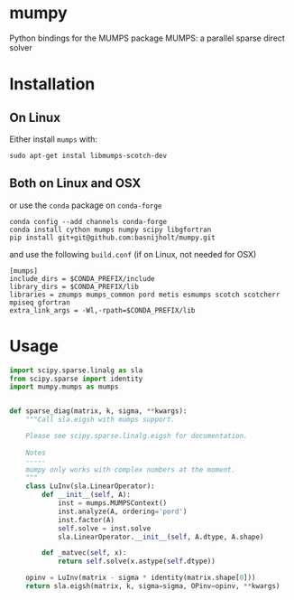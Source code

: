 # mumpy
Python bindings for the MUMPS package MUMPS: a parallel sparse direct solver

# Installation
## On Linux
Either install `mumps` with:
```
sudo apt-get instal libmumps-scotch-dev
```

## Both on Linux and OSX
or use the `conda` package on `conda-forge`
```
conda config --add channels conda-forge
conda install cython mumps numpy scipy libgfortran
pip install git+git@github.com:basnijholt/mumpy.git
```
and use the following `build.conf` (if on Linux, not needed for OSX)

```
[mumps]
include_dirs = $CONDA_PREFIX/include
library_dirs = $CONDA_PREFIX/lib
libraries = zmumps mumps_common pord metis esmumps scotch scotcherr mpiseq gfortran
extra_link_args = -Wl,-rpath=$CONDA_PREFIX/lib
```

# Usage
```python
import scipy.sparse.linalg as sla
from scipy.sparse import identity
import mumpy.mumps as mumps


def sparse_diag(matrix, k, sigma, **kwargs):
    """Call sla.eigsh with mumps support.

    Please see scipy.sparse.linalg.eigsh for documentation.
    
    Notes
    -----
    mumpy only works with complex numbers at the moment.
    """
    class LuInv(sla.LinearOperator):
        def __init__(self, A):
            inst = mumps.MUMPSContext()
            inst.analyze(A, ordering='pord')
            inst.factor(A)
            self.solve = inst.solve
            sla.LinearOperator.__init__(self, A.dtype, A.shape)

        def _matvec(self, x):
            return self.solve(x.astype(self.dtype))

    opinv = LuInv(matrix - sigma * identity(matrix.shape[0]))
    return sla.eigsh(matrix, k, sigma=sigma, OPinv=opinv, **kwargs)
```
